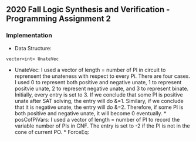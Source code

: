 ## 2020 Fall Logic Synthesis and Verification - Programming Assignment 2

### Implementation
  * Data Structure:
  ```
  vector<int> UnateVec
  ```
   * UnateVec: I used a vector<int> of length = number of PI in circuit to reprensent the unateness with respect to every Pi. There are four cases. I used 0 to represent both positive and negative unate, 1 to represent positvie unate, 2 to represent negative unate, and 3 to represent binate. Initially, every entry is set to 3. If we conclude that some PI is positive unate after SAT solving, the entry will do &=1. Similary, if we conclude that it is negative unate, the entry will do &=2. Therefore, if some PI is both positive and negative unate, it will become 0 eventually.
    * posCofPiVars: I used a vector<int> of length = number of PI to record the variable number of PIs in CNF. The entry is set to -2 if the PI is not in the cone of current PO.
    * ForceEq:
  
  
